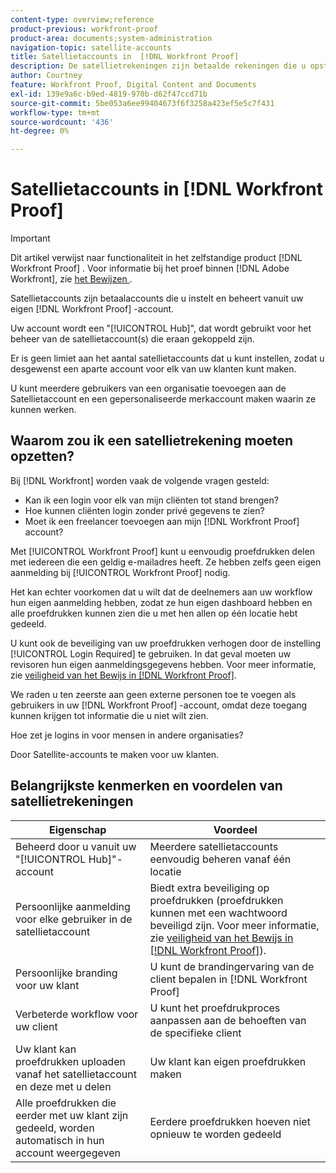 ```yaml
---
content-type: overview;reference
product-previous: workfront-proof
product-area: documents;system-administration
navigation-topic: satellite-accounts
title: Satellietaccounts in  [!DNL Workfront Proof]
description: De satellietrekeningen zijn betaalde rekeningen die u opstelling en beheer van binnen uw eigen  [!DNL Workfront Proof]  rekening.
author: Courtney
feature: Workfront Proof, Digital Content and Documents
exl-id: 139e9a6c-b9ed-4819-970b-d62f47ccd71b
source-git-commit: 5be053a6ee99404673f6f3258a423ef5e5c7f431
workflow-type: tm+mt
source-wordcount: '436'
ht-degree: 0%

---
```


# Satellietaccounts in [!DNL Workfront Proof]

>[!IMPORTANT]
>
>Dit artikel verwijst naar functionaliteit in het zelfstandige product [!DNL Workfront Proof] . Voor informatie bij het proef binnen [!DNL Adobe Workfront], zie [ het Bewijzen ](../../../review-and-approve-work/proofing/proofing.md).

Satellietaccounts zijn betaalaccounts die u instelt en beheert vanuit uw eigen [!DNL Workfront Proof] -account.

Uw account wordt een &quot;[!UICONTROL Hub]&quot;, dat wordt gebruikt voor het beheer van de satellietaccount(s) die eraan gekoppeld zijn.

Er is geen limiet aan het aantal satellietaccounts dat u kunt instellen, zodat u desgewenst een aparte account voor elk van uw klanten kunt maken.

U kunt meerdere gebruikers van een organisatie toevoegen aan de Satellietaccount en een gepersonaliseerde merkaccount maken waarin ze kunnen werken.

## Waarom zou ik een satellietrekening moeten opzetten?

Bij [!DNL Workfront] worden vaak de volgende vragen gesteld:

* Kan ik een login voor elk van mijn cliënten tot stand brengen?
* Hoe kunnen cliënten login zonder privé gegevens te zien?
* Moet ik een freelancer toevoegen aan mijn [!DNL Workfront Proof] account?

Met [!UICONTROL Workfront Proof] kunt u eenvoudig proefdrukken delen met iedereen die een geldig e-mailadres heeft. Ze hebben zelfs geen eigen aanmelding bij [!UICONTROL Workfront Proof] nodig.

Het kan echter voorkomen dat u wilt dat de deelnemers aan uw workflow hun eigen aanmelding hebben, zodat ze hun eigen dashboard hebben en alle proefdrukken kunnen zien die u met hen allen op één locatie hebt gedeeld.

U kunt ook de beveiliging van uw proefdrukken verhogen door de instelling [!UICONTROL Login Required] te gebruiken. In dat geval moeten uw revisoren hun eigen aanmeldingsgegevens hebben. Voor meer informatie, zie [ veiligheid van het Bewijs in  [!DNL Workfront Proof]](../../../workfront-proof/wp-acct-admin/managing-security/proof-security-in-workfront-proof.md).

We raden u ten zeerste aan geen externe personen toe te voegen als gebruikers in uw [!DNL Workfront Proof] -account, omdat deze toegang kunnen krijgen tot informatie die u niet wilt zien.

Hoe zet je logins in voor mensen in andere organisaties?

Door Satellite-accounts te maken voor uw klanten.

## Belangrijkste kenmerken en voordelen van satellietrekeningen

| **Eigenschap** | **Voordeel** |
|---|---|
| Beheerd door u vanuit uw &quot;[!UICONTROL Hub]&quot;-account | Meerdere satellietaccounts eenvoudig beheren vanaf één locatie |
| Persoonlijke aanmelding voor elke gebruiker in de satellietaccount | Biedt extra beveiliging op proefdrukken (proefdrukken kunnen met een wachtwoord beveiligd zijn. Voor meer informatie, zie [ veiligheid van het Bewijs in  [!DNL Workfront Proof]](../../../workfront-proof/wp-acct-admin/managing-security/proof-security-in-workfront-proof.md)). |
| Persoonlijke branding voor uw klant | U kunt de brandingervaring van de client bepalen in [!DNL Workfront Proof] |
| Verbeterde workflow voor uw client | U kunt het proefdrukproces aanpassen aan de behoeften van de specifieke client |
| Uw klant kan proefdrukken uploaden vanaf het satellietaccount en deze met u delen | Uw klant kan eigen proefdrukken maken |
| Alle proefdrukken die eerder met uw klant zijn gedeeld, worden automatisch in hun account weergegeven | Eerdere proefdrukken hoeven niet opnieuw te worden gedeeld |
